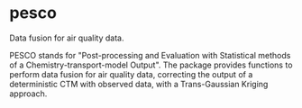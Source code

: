 # pesco
Data fusion for air quality data.

PESCO stands for "Post-processing and Evaluation with Statistical methods of a Chemistry-transport-model Output". The package provides functions to perform data fusion for air quality data, correcting the output of a deterministic CTM with observed data, with a Trans-Gaussian Kriging approach.
